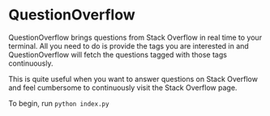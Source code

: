 # QuestionOverflow
QuestionOverflow brings questions from Stack Overflow in real time to your terminal. 
All you need to do is provide the tags you are interested in and
QuestionOverflow will fetch the questions tagged with those tags continuously.

This is quite useful when you want to answer questions on Stack Overflow and 
feel cumbersome to continuously visit the Stack Overflow page. 

To begin, run `python index.py`
